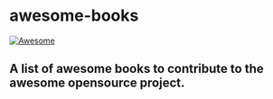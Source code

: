 # awesome-books

[![Awesome](https://awesome.re/badge.svg)](https://awesome.re)
## A list of awesome books to contribute to the awesome opensource project.

